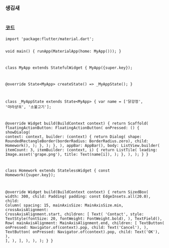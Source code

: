 <h3 id="생김새">생김새</h3>
<p><img alt="" src="https://velog.velcdn.com/images/coolgamja_/post/a9d733ab-2442-466a-bbf3-e60b2440481b/image.png" /></p>
<h3 id="코드">코드</h3>
<pre><code class="language-dart">import 'package:flutter/material.dart';

void main() {
  runApp(MaterialApp(home: MyApp()));
}

class MyApp extends StatefulWidget {
  MyApp({super.key});

  @override
  State&lt;MyApp&gt; createState() =&gt; _MyAppState();
}

class _MyAppState extends State&lt;MyApp&gt; {
  var name = ['닭강정', '마라샹궈', '소불고기'];

  @override
  Widget build(BuildContext context) {
    return Scaffold(
      floatingActionButton: FloatingActionButton(
        onPressed: () {
          showDialog(
            context: context,
            builder: (context) {
              return Dialog(
                shape: RoundedRectangleBorder(borderRadius: BorderRadius.zero),
                child: Homework(),
              );
            },
          );
        },
      ),
      appBar: AppBar(),
      body: ListView.builder(
        itemCount: 3,
        itemBuilder: (context, i) {
          return ListTile(
            leading: Image.asset('grape.png'),
            title: Text(name[i]),
          );
        },
      ),
    );
  }
}

class Homework extends StatelessWidget {
  const Homework({super.key});

  @override
  Widget build(BuildContext context) {
    return SizedBox(
      width: 300,
      child: Padding(
        padding: const EdgeInsets.all(20.0),
        child: Column(
          spacing: 15,
          mainAxisSize: MainAxisSize.min,
          crossAxisAlignment: CrossAxisAlignment.start,
          children: [
            Text(
              'Contact',
              style: TextStyle(fontSize: 20, fontWeight: FontWeight.bold),
            ),
            TextField(),
            Row(
              mainAxisAlignment: MainAxisAlignment.end,
              children: [
                TextButton(
                  onPressed: Navigator.of(context).pop,
                  child: Text('Cancel'),
                ),
                TextButton(
                  onPressed: Navigator.of(context).pop,
                  child: Text('OK'),
                ),
              ],
            ),
          ],
        ),
      ),
    );
  }
}</code></pre>